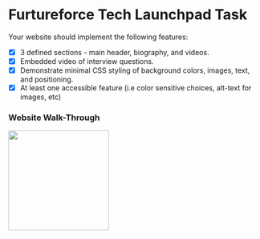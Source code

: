 # Furtureforce Tech Launchpad Task

Your website should implement the following features:

- [x] 3 defined sections - main header, biography, and videos.
- [x] Embedded video of interview questions. 
- [x] Demonstrate minimal CSS styling of background colors, images, text, and positioning.
- [x] At least one accessible feature (i.e color sensitive choices, alt-text for images, etc)

### Website Walk-Through 
<img src="http://g.recordit.co/HD4pQg1Wg1.gif" width=200> <br>


